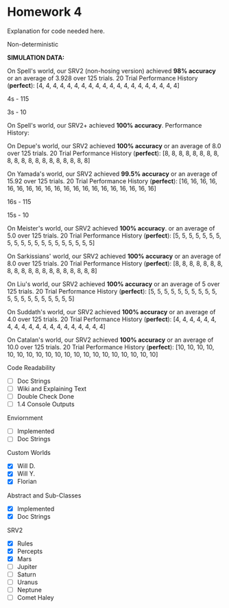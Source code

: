 # Homework 4

Explanation for code needed here.

Non-deterministic

**SIMULATION DATA:**   

On Spell's world, our SRV2 (non-hosing version) achieved **98% accuracy** or an average of 3.928 over 125 trials.
20 Trial Performance History (**perfect**): [4, 4, 4, 4, 4, 4, 4, 4, 4, 4, 4, 4, 4, 4, 4, 4, 4, 4, 4, 4]

4s - 115    

3s - 10    

On Spell's world, our SRV2+ achieved **100% accuracy**.
Performance History:

On Depue's world, our SRV2 achieved **100% accuracy** or an average of 8.0 over 125 trials.
20 Trial Performance History (**perfect**): [8, 8, 8, 8, 8, 8, 8, 8, 8, 8, 8, 8, 8, 8, 8, 8, 8, 8, 8, 8]

On Yamada's world, our SRV2 achieved **99.5% accuracy** or an average of 15.92 over 125 trials.
20 Trial Performance History (**perfect**): [16, 16, 16, 16, 16, 16, 16, 16, 16, 16, 16, 16, 16, 16, 16, 16, 16, 16, 16, 16]

16s - 115    

15s - 10    

On Meister's world, our SRV2 achieved **100% accuracy**. or an average of 5.0 over 125 trials.
20 Trial Performance History (**perfect**): [5, 5, 5, 5, 5, 5, 5, 5, 5, 5, 5, 5, 5, 5, 5, 5, 5, 5, 5, 5]

On Sarkissians' world, our SRV2 achieved **100% accuracy** or an average of 8.0 over 125 trials.
20 Trial Performance History (**perfect**): [8, 8, 8, 8, 8, 8, 8, 8, 8, 8, 8, 8, 8, 8, 8, 8, 8, 8, 8, 8]

On Liu's world, our SRV2 achieved **100% accuracy**  or an average of 5 over 125 trials.
20 Trial Performance History (**perfect**): [5, 5, 5, 5, 5, 5, 5, 5, 5, 5, 5, 5, 5, 5, 5, 5, 5, 5, 5, 5]

On Suddath's world, our SRV2 achieved **100% accuracy** or an average of 4.0 over 125 trials.
20 Trial Performance History (**perfect**): [4, 4, 4, 4, 4, 4, 4, 4, 4, 4, 4, 4, 4, 4, 4, 4, 4, 4, 4, 4]

On Catalan's world, our SRV2 achieved **100% accuracy** or an average of 10.0 over 125 trials.
20 Trial Performance History (**perfect**): [10, 10, 10, 10, 10, 10, 10, 10, 10, 10, 10, 10, 10, 10, 10, 10, 10, 10, 10, 10]



Code Readability 

- [ ] Doc Strings
- [ ] Wiki and Explaining Text
- [ ] Double Check Done
- [ ] 1.4 Console Outputs

Enviornment

- [ ] Implemented
- [ ] Doc Strings

Custom Worlds

- [x] Will D.
- [x] Will Y.
- [x] Florian

Abstract and Sub-Classes

- [x] Implemented
- [x] Doc Strings

SRV2

- [x] Rules
- [x] Percepts
- [x] Mars
- [ ] Jupiter
- [ ] Saturn
- [ ] Uranus
- [ ] Neptune
- [ ] Comet Haley
